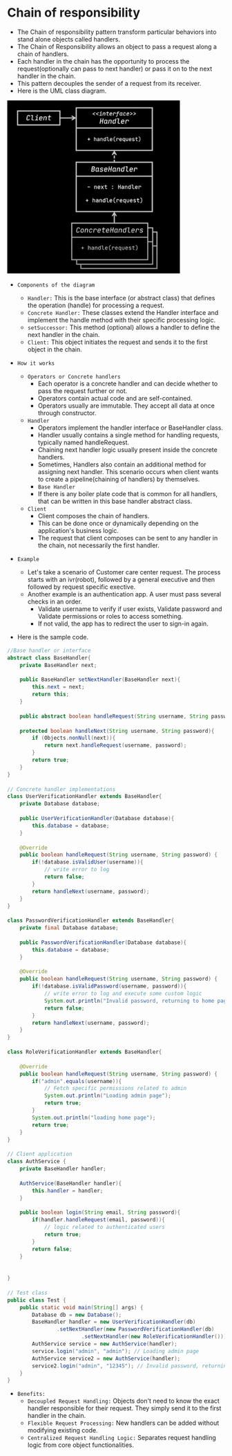 # Chain of responsibility

- The Chain of responsibility pattern transform particular behaviors into stand alone objects called handlers.
- The Chain of Responsibility allows an object to pass a request along a chain of handlers. 
- Each handler in the chain has the opportunity to process the request(optionally can pass to next handler) or pass it on to the next 
  handler in the chain.
- This pattern decouples the sender of a request from its receiver.
- Here is the UML class diagram.

<img src="../../images/chain_of_responsibility.png" height=400 width=400>  

- `Components of the diagram`
  - `Handler:` This is the base interface (or abstract class) that defines the operation (handle) for processing a request. 
  - `Concrete Handler:` These classes extend the Handler interface and implement the handle method with their specific processing 
    logic.
  - `setSuccessor:` This method (optional) allows a handler to define the next handler in the chain.
  - `Client:` This object initiates the request and sends it to the first object in the chain.
- `How it works`
  - `Operators or Concrete handlers`
    - Each operator is a concrete handler and can decide whether to pass the request further or not.
    - Operators contain actual code and are self-contained.
    - Operators usually are immutable. They accept all data at once through constructor.
  - `Handler`  
    - Operators implement the handler interface or BaseHandler class. 
    - Handler usually contains a single method for handling requests, typically named handleRequest.
    - Chaining next handler logic usually present inside the concrete handlers.
    - Sometimes, Handlers also contain an additional method for assigning next handler. This scenario occurs when client wants to 
        create a pipeline(chaining of handlers) by themselves.
    - `Base Handler`
    - If there is any boiler plate code that is common for all handlers, that can be written in this base handler abstract class.
  - `Client`
    - Client composes the chain of handlers.
    - This can be done once or dynamically depending on the application's business logic.
    - The request that client composes can be sent to any handler in the chain, not necessarily the first handler.

- `Example`
  - Let's take a scenario of Customer care center request. The process starts with an ivr(robot), followed by a general executive and 
    then followed by request specific exective.
  - Another example is an authentication app. A user must pass several checks in an order.
    - Validate username to verify if user exists, Validate password and Validate permissions or roles to access something.
    - If not valid, the app has to redirect the user to sign-in again.
- Here is the sample code.
  
```java
//Base handler or interface
abstract class BaseHandler{
    private BaseHandler next;

    public BaseHandler setNextHandler(BaseHandler next){
        this.next = next;
        return this;
    }

    public abstract boolean handleRequest(String username, String password);

    protected boolean handleNext(String username, String password){
        if (Objects.nonNull(next)){
            return next.handleRequest(username, password);
        }
        return true;
    }
}

// Concrete handler implementations
class UserVerificationHandler extends BaseHandler{
    private Database database;

    public UserVerificationHandler(Database database){
        this.database = database;
    }

    @Override
    public boolean handleRequest(String username, String password) {
        if(!database.isValidUser(username)){
            // write error to log
            return false;
        }
        return handleNext(username, password);
    }
}

class PasswordVerificationHandler extends BaseHandler{
    private final Database database;

    public PasswordVerificationHandler(Database database){
        this.database = database;
    }

    @Override
    public boolean handleRequest(String username, String password) {
        if(!database.isValidPassword(username, password)){
            // write error to log and execute some custom logic
            System.out.println("Invalid password, returning to home page");
            return false;
        }
        return handleNext(username, password);
    }
}

class RoleVerificationHandler extends BaseHandler{

    @Override
    public boolean handleRequest(String username, String password) {
        if("admin".equals(username)){
            // Fetch specific permissions related to admin
            System.out.println("Loading admin page");
            return true;
        }
        System.out.println("loading home page");
        return true;
    }
}

// Client application
class AuthService {
    private BaseHandler handler;

    AuthService(BaseHandler handler){
        this.handler = handler;
    }

    public boolean login(String email, String password){
        if(handler.handleRequest(email, password)){
            // logic related to authenticated users
            return true;
        }
        return false;
    }


}

// Test class
public class Test {
    public static void main(String[] args) {
        Database db = new Database();
        BaseHandler handler = new UserVerificationHandler(db)
                .setNextHandler(new PasswordVerificationHandler(db)
                        .setNextHandler(new RoleVerificationHandler()));
        AuthService service = new AuthService(handler);
        service.login("admin", "admin"); // Loading admin page
        AuthService service2 = new AuthService(handler);
        service2.login("admin", "12345"); // Invalid password, returning to home page
    }
}

```
- `Benefits:`
  - `Decoupled Request Handling:` Objects don't need to know the exact handler responsible for their request. They simply send it to the first handler in the chain.
  - `Flexible Request Processing:` New handlers can be added without modifying existing code.
  - `Centralized Request Handling Logic:` Separates request handling logic from core object functionalities.
